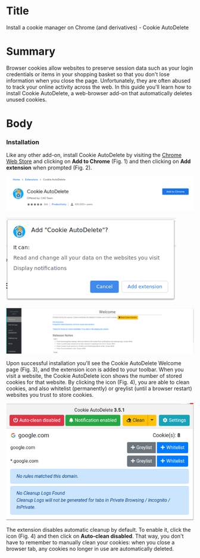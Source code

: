 # Title #
Install a cookie manager on Chrome (and derivatives) - Cookie AutoDelete

# Summary #

Browser cookies allow websites to preserve session data such as your login credentials or items in your shopping basket
so that you don't lose information when you close the page. Unfortunately, they are often abused to track your online
activity across the web. In this guide you'll learn how to install Cookie AutoDelete, a web-browser add-on that
automatically deletes unused cookies.

# Body #

### Installation ###

Like any other add-on, install Cookie AutoDelete by visiting the [Chrome Web
Store](https://chrome.google.com/webstore/detail/cookie-autodelete/fhcgjolkccmbidfldomjliifgaodjagh) and clicking on **Add
to Chrome** (Fig. 1) and then clicking on **Add extension** when prompted (Fig. 2).

![Fig. 1: Download Cookie AutoDelete](../images/Chrome/cad-add.png)

![Fig. 2: Add Cookie AutoDelete to Chrome](../images/Chrome/cad-prompt.png)

![Fig. 3: Notification of successful installation](../images/Chrome/cad-notify.png)

Upon successful installation you'll see the Cookie AutoDelete Welcome page (Fig. 3), and the extension icon is added to
your toolbar. When you visit a website, the Cookie AutoDelete icon shows the number of stored cookies for that website.
By clicking the icon (Fig. 4), you are able to clean cookies, and also whitelist (permanently) or greylist (until a
browser restart) websites you trust to store cookies.

![Fig. 4: Cookie AutoDelete pop-up interface](../images/Chrome/cad-test.png)

The extension disables automatic cleanup by default. To enable it, click the icon (Fig. 4) and then click on
**Auto-clean disabled**. That way, you don't have to remember to manually clean your cookies: when you close a browser
tab, any cookies no longer in use are automatically deleted.
